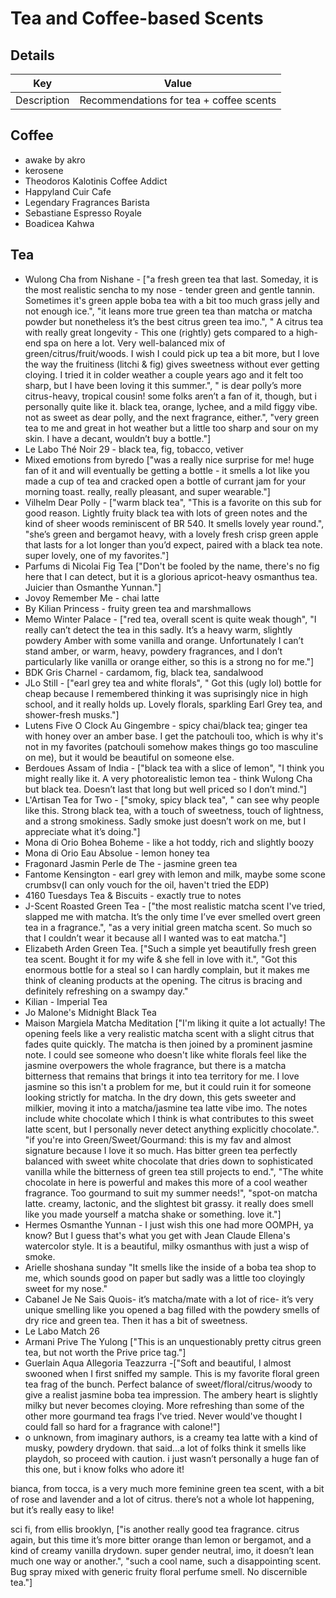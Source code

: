# Tea and Coffee-based Scents
## Details 
|  Key | Value|
| ------------- | ------------- |
| Description | Recommendations for tea + coffee scents |

## Coffee
- awake by akro
- kerosene
- Theodoros Kalotinis Coffee Addict
- Happyland Cuir Cafe
- Legendary Fragrances Barista
- Sebastiane Espresso Royale
- Boadicea Kahwa

## Tea
- Wulong Cha from Nishane - ["a fresh green tea that last. Someday, it is the most realistic sencha to my nose - tender green and gentle tannin. Sometimes it's green apple boba tea with a bit too much grass jelly and not enough ice.", "it leans more true green tea than matcha or matcha powder but nonetheless it’s the best citrus green tea imo.", " A citrus tea with really great longevity - This one (rightly) gets compared to a high-end spa on here a lot. Very well-balanced mix of green/citrus/fruit/woods. I wish I could pick up tea a bit more, but I love the way the fruitiness (litchi & fig) gives sweetness without ever getting cloying. I tried it in colder weather a couple years ago and it felt too sharp, but I have been loving it this summer.", " is dear polly’s more citrus-heavy, tropical cousin! some folks aren’t a fan of it, though, but i personally quite like it. black tea, orange, lychee, and a mild figgy vibe. not as sweet as dear polly, and the next fragrance, either.", "very green tea to me and great in hot weather but a little too sharp and sour on my skin. I have a decant, wouldn’t buy a bottle."]  
- Le Labo Thé Noir 29 - black tea, fig, tobacco, vetiver
- Mixed emotions from byredo ["was a really nice surprise for me! huge fan of it and will eventually be getting a bottle - it smells a lot like you made a cup of tea and cracked open a bottle of currant jam for your morning toast. really, really pleasant, and super wearable."]
- Vilhelm Dear Polly - ["warm black tea", "This is a favorite on this sub for good reason. Lightly fruity black tea with lots of green notes and the kind of sheer woods reminiscent of BR 540. It smells lovely year round.", "she’s green and bergamot heavy, with a lovely fresh crisp green apple that lasts for a lot longer than you’d expect, paired with a black tea note. super lovely, one of my favorites."]
- Parfums di Nicolai Fig Tea ["Don't be fooled by the name, there's no fig here that I can detect, but it is a glorious apricot-heavy osmanthus tea. Juicier than Osmanthe Yunnan."] 
- Jovoy Remember Me - chai latte
- By Kilian Princess - fruity green tea and marshmallows
- Memo Winter Palace - ["red tea, overall scent is quite weak though", "I really can’t detect the tea in this sadly. It’s a heavy warm, slightly powdery Amber with some vanilla and orange. Unfortunately I can’t stand amber, or warm, heavy, powdery fragrances, and I don’t particularly like vanilla or orange either, so this is a strong no for me."] 
- BDK Gris Charnel - cardamom, fig, black tea, sandalwood
- JLo Still - ["earl grey tea and white florals", " Got this (ugly lol) bottle for cheap because I remembered thinking it was suprisingly nice in high school, and it really holds up. Lovely florals, sparkling Earl Grey tea, and shower-fresh musks."] 
- Lutens Five O Clock Au Gingembre - spicy chai/black tea; ginger tea with honey over an amber base. I get the patchouli too, which is why it's not in my favorites (patchouli somehow makes things go too masculine on me), but it would be beautiful on someone else.
- Berdoues Assam of India - ["black tea with a slice of lemon", "I think you might really like it. A very photorealistic lemon tea - think Wulong Cha but black tea. Doesn’t last that long but well priced so I don’t mind."]
- L'Artisan Tea for Two - ["smoky, spicy black tea", " can see why people like this. Strong black tea, with a touch of sweetness, touch of lightness, and a strong smokiness. Sadly smoke just doesn’t work on me, but I appreciate what it’s doing."] 
- Mona di Orio Bohea Boheme - like a hot toddy, rich and slightly boozy
- Mona di Orio Eau Absolue - lemon honey tea
- Fragonard Jasmin Perle de The - jasmine green tea
- Fantome Kensington - earl grey with lemon and milk, maybe some scone crumbsv(I can only vouch for the oil, haven't tried the EDP)
- 4160 Tuesdays Tea & Biscuits - exactly true to notes
- J-Scent Roasted Green Tea - ["the most realistic matcha scent I've tried, slapped me with matcha. It’s the only time I’ve ever smelled overt green tea in a fragrance.", "as a very initial green matcha scent. So much so that I couldn’t wear it because all I wanted was to eat matcha."] 
- Elizabeth Arden Green Tea. ["Such a simple yet beautifully fresh green tea scent. Bought it for my wife & she fell in love with it.", "Got this enormous bottle for a steal so I can hardly complain, but it makes me think of cleaning products at the opening. The citrus is bracing and definitely refreshing on a swampy day."
- Kilian - Imperial Tea
- Jo Malone's Midnight Black Tea
- Maison Margiela Matcha Meditation ["I'm liking it quite a lot actually! The opening feels like a very realistic matcha scent with a slight citrus that fades quite quickly. The matcha is then joined by a prominent jasmine note. I could see someone who doesn't like white florals feel like the jasmine overpowers the whole fragrance, but there is a matcha bitterness that remains that brings it into tea territory for me. I love jasmine so this isn't a problem for me, but it could ruin it for someone looking strictly for matcha. In the dry down, this gets sweeter and milkier, moving it into a matcha/jasmine tea latte vibe imo. The notes include white chocolate which I think is what contributes to this sweet latte scent, but I personally never detect anything explicitly chocolate.". "if you're into Green/Sweet/Gourmand: this is my fav and almost signature because I love it so much. Has bitter green tea perfectly balanced with sweet white chocolate that dries down to sophisticated vanilla while the bitterness of green tea still projects to end.", "The white chocolate in here is powerful and makes this more of a cool weather fragrance. Too gourmand to suit my summer needs!", "spot-on matcha latte. creamy, lactonic, and the slightest bit grassy. it really does smell like you made yourself a matcha shake or something. love it."]
- Hermes Osmanthe Yunnan - I just wish this one had more OOMPH, ya know? But I guess that's what you get with Jean Claude Ellena's watercolor style. It is a beautiful, milky osmanthus with just a wisp of smoke. 
- Arielle shoshana sunday "It smells like the inside of a boba tea shop to me, which sounds good on paper but sadly was a little too cloyingly sweet for my nose."
- Cabanel Je Ne Sais Quois- it’s matcha/mate with a lot of rice- it’s very unique smelling like you opened a bag filled with the powdery smells of dry rice and green tea. Then it has a bit of sweetness.
- Le Labo Match 26
- Armani Prive The Yulong ["This is an unquestionably pretty citrus green tea, but not worth the Prive price tag."]
- Guerlain Aqua Allegoria Teazzurra -["Soft and beautiful, I almost swooned when I first sniffed my sample. This is my favorite floral green tea frag of the bunch. Perfect balance of sweet/floral/citrus/woody to give a realist jasmine boba tea impression. The ambery heart is slightly milky but never becomes cloying.  More refreshing than some of the other more gourmand tea frags I've tried. Never would've thought I could fall so hard for a fragrance with calone!"]
- o unknown, from imaginary authors, is a creamy tea latte with a kind of musky, powdery drydown. that said…a lot of folks think it smells like playdoh, so proceed with caution. i just wasn’t personally a huge fan of this one, but i know folks who adore it!

bianca, from tocca, is a very much more feminine green tea scent, with a bit of rose and lavender and a lot of citrus. there’s not a whole lot happening, but it’s really easy to like!

sci fi, from ellis brooklyn, ["is another really good tea fragrance. citrus again, but this time it’s more bitter orange than lemon or bergamot, and a kind of creamy vanilla drydown. super gender neutral, imo, it doesn’t lean much one way or another.", "such a cool name, such a disappointing scent. Bug spray mixed with generic fruity floral perfume smell. No discernible tea."] 







